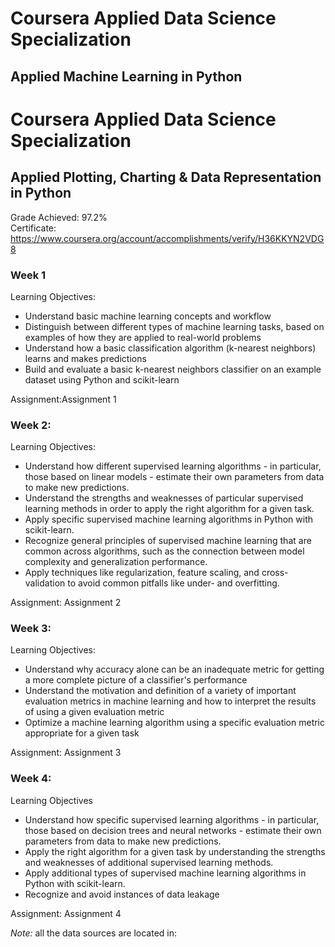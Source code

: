 # Coursera Applied Data Science Specialization

## Applied Machine Learning in Python

# Coursera Applied Data Science Specialization

## Applied Plotting, Charting & Data Representation in Python

Grade Achieved: 97.2% <br>
Certificate: https://www.coursera.org/account/accomplishments/verify/H36KKYN2VDG8

### Week 1

Learning Objectives:</br>

- Understand basic machine learning concepts and workflow</br>
- Distinguish between different types of machine learning tasks, based on examples of how they are applied to real-world problems</br>
- Understand how a basic classification algorithm (k-nearest neighbors) learns and makes predictions</br>
- Build and evaluate a basic k-nearest neighbors classifier on an example dataset using Python and scikit-learn</br>

Assignment:Assignment 1<br>

### Week 2:

Learning Objectives:</br>

- Understand how different supervised learning algorithms - in particular, those based on linear models - estimate their own parameters from data to make new predictions.</br>
- Understand the strengths and weaknesses of particular supervised learning methods in order to apply the right algorithm for a given task.</br>
- Apply specific supervised machine learning algorithms in Python with scikit-learn.</br>
- Recognize general principles of supervised machine learning that are common across algorithms, such as the connection between model complexity and generalization performance.</br>
- Apply techniques like regularization, feature scaling, and cross-validation to avoid common pitfalls like under- and overfitting.</br>

Assignment: Assignment 2</br>

### Week 3:

Learning Objectives:</br>

- Understand why accuracy alone can be an inadequate metric for getting a more complete picture of a classifier's performance</br>
- Understand the motivation and definition of a variety of important evaluation metrics in machine learning and how to interpret the results of using a given evaluation metric</br>
- Optimize a machine learning algorithm using a specific evaluation metric appropriate for a given task</br>

Assignment: Assignment 3 </br>

### Week 4:

Learning Objectives</br>

- Understand how specific supervised learning algorithms - in particular, those based on decision trees and neural networks - estimate their own parameters from data to make new predictions.</br>
- Apply the right algorithm for a given task by understanding the strengths and weaknesses of additional supervised learning methods.</br>
- Apply additional types of supervised machine learning algorithms in Python with scikit-learn.</br>
- Recognize and avoid instances of data leakage</br>

Assignment: Assignment 4 </br>

_Note:_ all the data sources are located in:
